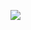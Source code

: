 [<img src=https://files.catbox.moe/w4vxh1.png>](https://x.com/skiptutorial992/status/1948810806067691880/photo/1)
